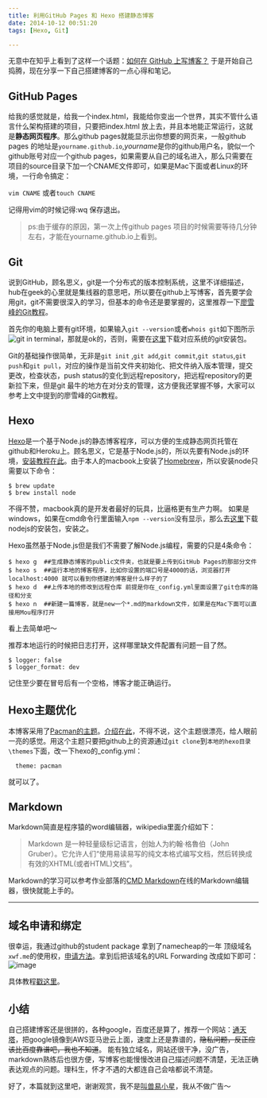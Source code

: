 ```yaml
---
title: 利用GitHub Pages 和 Hexo 搭建静态博客
date: 2014-10-12 00:51:20
tags: [Hexo, Git]

---
```


无意中在知乎上看到了这样一个话题：[如何在 GitHub 上写博客？](http://www.zhihu.com/question/20962496) 于是开始自己捣腾，现在分享一下自己搭建博客的一点心得和笔记。

## GitHub Pages

给我的感觉就是，给我一个index.html，我能给你变出一个世界，其实不管什么语言什么架构搭建的项目，只要把index.html 放上去，并且本地能正常运行，这就是**静态网页程序**。那么github pages就能显示出你想要的网页来，一般github pages 的地址是`yourname.github.io`,*yourname*是你的github用户名，貌似一个github账号对应一个github pages，如果需要从自己的域名进入，那么只需要在项目的source目录下加一个CNAME文件即可，如果是Mac下面或者Linux的环境，一行命令搞定：

`vim CNAME` 或者`touch CNAME`

记得用vim的时候记得:wq 保存退出。

> ps:由于缓存的原因，第一次上传github pages 项目的时候需要等待几分钟左右，才能在yourname.github.io上看到。

## Git

说到GitHub，顾名思义，git是一个分布式的版本控制系统，这里不详细描述，hub在geek的心里就是集线器的意思吧，所以要在github上写博客，首先要学会用git，git不需要很深入的学习，但基本的命令还是要掌握的，这里推荐一下[廖雪峰的Git教程](http://www.liaoxuefeng.com/wiki/0013739516305929606dd18361248578c67b8067c8c017b000/0013743858312764dca7ad6d0754f76aa562e3789478044000)。

首先你的电脑上要有git环境，如果输入`git --version`或者`whois git`如下图所示![git in terminal](http://ww3.sinaimg.cn/mw690/6788d2b1jw1elr9bsup7zj20jf0fpwg2.jpg)，那就是ok的，否则，需要在[这里](http://git-scm.com/downloads)下载对应系统的git安装包。

Git的基础操作很简单，无非是`git init` ,`git add`,`git commit`,`git status`,`git push`和`git pull`，对应的操作是当前文件夹初始化、把文件纳入版本管理，提交更改，检查状态，push status的变化到远程repository，把远程repository的更新拉下来，但是git 最牛的地方在对分支的管理，这方便我还掌握不够，大家可以参考上文中提到的廖雪峰的Git教程。

## Hexo

[Hexo](http://hexo.io/)是一个基于Node.js的静态博客程序，可以方便的生成静态网页托管在github和Heroku上。顾名思义，它是基于Node.js的，所以先要有Node.js的环境，[安装教程在此](http://www.infoq.com/cn/articles/nodejs-npm-install-config)。由于本人的macbook上安装了[Homebrew](http://brew.sh/index_zh-cn.html)，所以安装node只需要以下命令：

```
$ brew update
$ brew install node
```
不得不赞，macbook真的是开发者最好的玩具，比逼格更有生产力啊。
如果是windows，如果在cmd命令行里面输入`npm --version`没有显示，那么去[这里](http://nodejs.org/download/)下载nodejs的安装包，安装之。

Hexo虽然基于Node.js但是我们不需要了解Node.js编程，需要的只是4条命令：

```
$ hexo g  ##生成静态博客的public文件夹，也就是要上传到GitHub Pages的那部分文件
$ hexo s  ##运行本地的博客程序，比如你设置的端口号是4000的话，浏览器打开localhost:4000 就可以看到你搭建的博客是什么样子的了
$ hexo d  ##上传本地的修改到远程仓库 前提是你在_config.yml里面设置了git仓库的路径和分支
$ hexo n  ##新建一篇博客，就是new一个*.md的markdown文件，如果是在Mac下面可以直接用Mou程序打开
```
看上去简单吧～

推荐本地运行的时候把日志打开，这样哪里缺文件配置有问题一目了然。

```
$ logger: false
$ logger_format: dev
```
记住至少要在冒号后有一个空格，博客才能正确运行。

## Hexo主题优化

本博客采用了[Pacman的主题](https://github.com/A-limon/pacman)。[介绍在此](http://yangjian.me/pacman/hello/introducing-pacman-theme/)，不得不说，这个主题很漂亮，给人眼前一亮的感觉。用这个主题只要把github上的资源通过`git clone`到`本地的hexo目录\themes`下面，改一下hexo的_config.yml：

```
  theme: pacman
  ```

就可以了。

## Markdown
Markdown简直是程序猿的word编辑器，wikipedia里面介绍如下：

> Markdown 是一种轻量级标记语言，创始人为約翰·格魯伯（John Gruber）。它允许人们“使用易读易写的纯文本格式编写文档，然后转换成有效的XHTML(或者HTML)文档”。

Markdown的学习可以参考作业部落的[CMD Markdown](https://www.zybuluo.com/mdeditor)在线的Markdown编辑器，很快就能上手的。

---
## 域名申请和绑定

很幸运，我通过github的student package 拿到了namecheap的一年 顶级域名 `xwf.me`的使用权，[申请方法](http://www.yd631.com/namecheap-free-me/)。拿到后把该域名的URL Forwarding 改成如下即可：
![image](http://ww4.sinaimg.cn/mw690/6788d2b1gw1elm37g1b7gj20ju07zdgr.jpg)

具体教程[戳这里](http://davidensinger.com/2013/03/setting-the-dns-for-github-pages-on-namecheap/)。

## 小结
自己搭建博客还是很拼的，各种google，百度还是算了，推荐一个网站：[通天塔](http://tmd123.com)，把google镜像到AWS亚马逊云上面，速度上还是靠谱的，~~隐私问题，反正应该比百度靠谱吧，我也不知道~~。
能有独立域名，网站还很干净，没广告，markdown熟练后也很方便，写博客也能慢慢改进自己描述问题不清楚，无法正确表达观点的问题。理科生，怀才不遇的大都连自己会啥都说不清楚。

好了，本篇就到这里吧，谢谢观赏，我不是[叫兽易小星](http://weibo.com/jiaoshoutv)，我从不做广告～